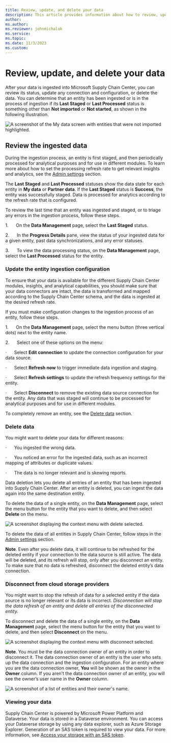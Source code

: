 ```yaml
---
title: Review, update, and delete your data
description: This article provides information about how to review, update, and delete your data in Microsoft Supply Chain Center.
author: 
ms.author: 
ms.reviewer: johnmichalak
ms.service: 
ms.topic: 
ms.date: 11/3/2023
ms.custom:
---
```


# Review, update, and delete your data

After your data is ingested into Microsoft Supply Chain Center, you can review its status, update any connection and configuration, or delete the data. You can determine that an entity has been ingested or is in the process of ingestion if its **Last Staged** or **Last Processed** status is something other than **Not imported** or **Not started**, as shown in the following illustration.

![A screenshot of the My data screen with entities that were not imported highlighted.](//:0)

## Review the ingested data

During the ingestion process, an entity is first staged, and then periodically processed for analytical purposes and for use in different modules. To learn more about how to set the processing refresh rate to get relevant insights and analytics, see the [Admin settings](https://microsoft-my.sharepoint.com/personal/johnmichalak_microsoft_com/Documents/Documents/Windblade%20Conversion/ReviewUpdateDeleteData.docx#_Admin_settings) section.

The **Last Staged** and **Last Processed** statuses show the data state for each entity in **My data** or **Partner data**. If the **Last Staged** status is **Success**, the entity was successfully staged. Data is processed for analytics according to the refresh rate that is configured.

To review the last time that an entity was ingested and staged, or to triage any errors in the ingestion process, follow these steps.

1.      On the **Data Management** page, select the **Last Staged** status.

2.      In the **Progress Details** pane, view the status of your ingested data for a given entity, past data synchronizations, and any error statuses.

3.      To view the data processing status, on the **Data Management** page, select the **Last Processed** status for the entity.

  

### Update the entity ingestion configuration

To ensure that your data is available for the different Supply Chain Center modules, insights, and analytical capabilities, you should make sure that your data connectors are intact, the data is transformed and mapped according to the Supply Chain Center schema, and the data is ingested at the desired refresh rate.

If you must make configuration changes to the ingestion process of an entity, follow these steps.

1.      On the **Data Management** page, select the menu button (three vertical dots) next to the entity name.

2.      Select one of these options on the menu:

·      Select **Edit connection** to update the connection configuration for your data source.

·      Select **Refresh now** to trigger immediate data ingestion and staging.

·      Select **Refresh settings** to update the refresh frequency settings for the entity.

·      Select **Disconnect** to remove the existing data source connection for the entity. Any data that was staged will continue to be processed for analytical purposes and for use in different modules.

To completely remove an entity, see the [Delete data](https://microsoft-my.sharepoint.com/personal/johnmichalak_microsoft_com/Documents/Documents/Windblade%20Conversion/ReviewUpdateDeleteData.docx#_Delete_data) section.

### Delete data

You might want to delete your data for different reasons:

·      You ingested the wrong data.

·      You noticed an error for the ingested data, such as an incorrect mapping of attributes or duplicate values.

·      The data is no longer relevant and is skewing reports.

Data deletion lets you delete all entries of an entity that has been ingested into Supply Chain Center. After an entity is deleted, you can ingest the data again into the same destination entity.

To delete the data of a single entity, on the **Data Management** page, select the menu button for the entity that you want to delete, and then select **Delete** on the menu.

![A screenshot displaying the context menu with delete selected.](//:0)

To delete the data of all entities in Supply Chain Center, follow steps in the [Admin settings](https://microsoft-my.sharepoint.com/personal/johnmichalak_microsoft_com/Documents/Documents/Windblade%20Conversion/ReviewUpdateDeleteData.docx#_Admin_settings) section.

**Note**. Even after you delete data, it will continue to be refreshed for the deleted entity if your connection to the data source is still active. The data will be deleted, and its refresh will stop, only after you disconnect an entity. To make sure that no data is refreshed, disconnect the deleted entity’s data connection.

### Disconnect from cloud storage providers

You might want to stop the refresh of data for a selected entity if the data source is no longer relevant or its data is incorrect. _Disconnection will stop the data refresh of an entity and delete all entries of the disconnected entity._

To disconnect and delete the data of a single entity, on the **Data Management** page, select the menu button for the entity that you want to delete, and then select **Disconnect** on the menu.

![A screenshot displaying the context menu with disconnect selected.](//:0)

**Note**. You must be the data connection owner of an entity in order to disconnect it. The data connection owner of an entity is the user who sets up the data connection and the ingestion configuration. For an entity where you are the data connection owner, **You** will be shown as the owner in the **Owner** column. If you aren’t the data connection owner of an entity, you will see the owner’s user name in the **Owner** column.

![A screenshot of a list of entities and their owner's name.](//:0)

### Viewing your data

Supply Chain Center is powered by Microsoft Power Platform and Dataverse. Your data is stored in a Dataverse environment. You can access your Dataverse storage by using any data explorer, such as Azure Storage Explorer. Generation of an SAS token is required to view your data. For more information, see [Access your storage with an SAS token](https://learn.microsoft.com/en-us/power-platform/admin/storage-sas-token).
